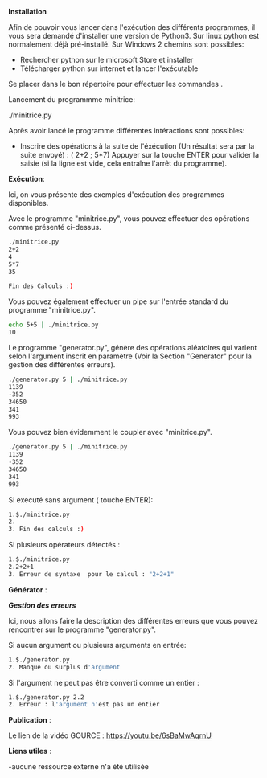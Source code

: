
**Installation**

Afin de pouvoir vous lancer dans l'exécution des différents programmes, il vous sera demandé d'installer une version de Python3.
Sur linux python est normalement déjà pré-installé.
Sur Windows 2 chemins sont possibles:
- Rechercher python sur le microsoft Store et installer
- Télécharger python sur internet et lancer l'exécutable


Se placer dans le bon répertoire pour effectuer les commandes .

Lancement du programmme minitrice:

./minitrice.py

Après avoir lancé le programme différentes intéractions sont possibles:
- Inscrire des opérations à la suite de l'éxécution (Un résultat sera par la suite envoyé) : ( 2+2 ; 5*7)
Appuyer sur la touche ENTER pour valider la saisie (si la ligne est vide, cela entraîne l'arrêt du programme).

**Exécution**: 

Ici, on vous présente des exemples d'exécution des programmes disponibles.

Avec le programme "minitrice.py", vous pouvez effectuer des opérations comme présenté ci-dessus.


````bash
./minitrice.py
2+2
4
5*7
35

Fin des Calculs :)
````


Vous pouvez également effectuer un pipe sur l'entrée standard du programme "minitrice.py".

````bash
echo 5+5 | ./minitrice.py
10
````


Le programme "generator.py", génère des opérations aléatoires qui varient selon l'argument inscrit en paramètre (Voir la Section "Generator" pour la gestion des différentes erreurs).

````bash
./generator.py 5 | ./minitrice.py
1139
-352
34650
341
993
````

Vous pouvez bien évidemment le coupler avec "minitrice.py".


````bash
./generator.py 5 | ./minitrice.py
1139
-352
34650
341
993
````


Si executé sans argument ( touche ENTER):

 ````bash
1.$./minitrice.py
2.
3. Fin des calculs :)
````

Si plusieurs opérateurs détectés :

 ````bash
1.$./minitrice.py
2.2+2+1
3. Erreur de syntaxe  pour le calcul : "2+2+1"
````


**Générator** : 

***Gestion des erreurs***

Ici, nous allons faire la description des différentes erreurs que vous pouvez rencontrer sur le programme "generator.py".

Si aucun argument ou plusieurs arguments en entrée:

````bash
1.$./generator.py
2. Manque ou surplus d'argument
````

 Si l'argument ne peut pas être converti comme un entier :
 ````bash
1.$./generator.py 2.2
2. Erreur : l'argument n'est pas un entier 
````

**Publication** : 

Le lien de la vidéo GOURCE : https://youtu.be/6sBaMwAqrnU

**Liens utiles** : 

-aucune ressource externe n'a été utilisée

